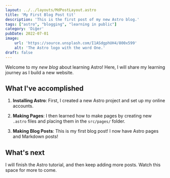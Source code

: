 ```yaml
---
layout: ../../layouts/MdPostLayout.astro
title: 'My First Blog Post tit'
description: 'This is the first post of my new Astro blog.'
tags: ["astro", "blogging", "learning in public"]
category: 'Diğer'
pubDate: 2022-07-01
image:
    url: 'https://source.unsplash.com/I1ASdgphUH4/800x599' 
    alt: 'The Astro logo with the word One.'
draft: false
---
```


Welcome to my _new blog_ about learning Astro! Here, I will share my learning journey as I build a new website.

## What I've accomplished

1. **Installing Astro**: First, I created a new Astro project and set up my online accounts.

2. **Making Pages**: I then learned how to make pages by creating new `.astro` files and placing them in the `src/pages/` folder.

3. **Making Blog Posts**: This is my first blog post! I now have Astro pages and Markdown posts!

## What's next

I will finish the Astro tutorial, and then keep adding more posts. Watch this space for more to come.